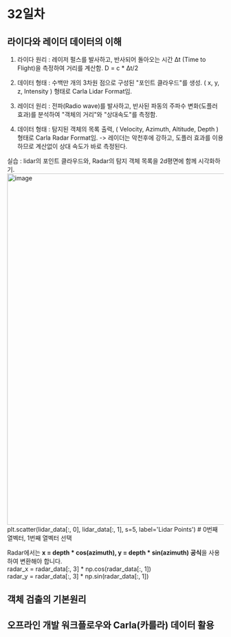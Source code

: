 # 32일차

## 라이다와 레이더 데이터의 이해
1. 라이다 원리 : 레이저 펄스를 발사하고, 반사되어 돌아오는 시간 Δt (Time to Flight)을 측정하여 거리를 계산함. D = c * Δt/2
2. 데이터 형태 : 수백만 개의 3차원 점으로 구성된 "포인트 클라우드"를 생성. ( x, y, z, Intensity ) 형태로 Carla Lidar Format임.

3. 레이더 원리 : 전파(Radio wave)를 발사하고, 반사된 파동의 주파수 변화(도플러 효과)를 분석하여 "객체의 거리"와 "상대속도"를 측정함.
4. 데이터 형태 : 탐지된 객체의 목록 출력, ( Velocity, Azimuth, Altitude, Depth ) 형태로 Carla Radar Format임.
-> 레이더는 악천후에 강하고, 도플러 효과를 이용하므로 계산없이 상대 속도가 바로 측정된다.

실습 : lidar의 포인트 클라우드와, Radar의 탐지 객체 목록을 2d평면에 함께 시각화하기.<br>
<img width="857" height="817" alt="image" src="https://github.com/user-attachments/assets/c1f5ec0f-2b69-4d1c-9f82-f6699f7142ed" /><br>
plt.scatter(lidar_data[:, 0], lidar_data[:, 1], s=5, label='Lidar Points')  # 0번째 열벡터, 1번째 열벡터 선택<br>

Radar에서는 **x = depth * cos(azimuth), y = depth * sin(azimuth) 공식**을 사용하여 변환해야 합니다.<br>
radar_x = radar_data[:, 3] * np.cos(radar_data[:, 1])<br>
radar_y = radar_data[:, 3] * np.sin(radar_data[:, 1])

## 객체 검출의 기본원리

## 오프라인 개발 워크플로우와 Carla(카를라) 데이터 활용
